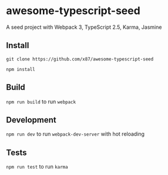 # awesome-typescript-seed
A seed project with Webpack 3, TypeScript 2.5, Karma, Jasmine

## Install
`git clone https://github.com/x87/awesome-typescript-seed`

`npm install`

## Build
`npm run build` to run `webpack`

## Development
`npm run dev` to run `webpack-dev-server` with hot reloading

## Tests
`npm run test` to run `karma`
